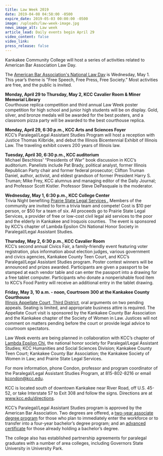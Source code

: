 ```yaml
---
title: Law Week 2019
date: 2019-04-08 04:58:00 -0500
expire_date: 2019-05-03 00:00:00 -0500
image: /uploads/law-week-image.jpg
news_image_alt: Law week
article_lead: Daily events begin April 29
video_content: false
video_link:
press_release: false
---
```


Kankakee Community College will host a series of activities related to American Bar Association Law Day.

The <u><a target="_blank" href="https://www.americanbar.org/groups/public_education/law-day/law-day-2019/">American Bar Association's National Law Day</a></u> is Wednesday, May 1. This year’s theme is "Free Speech, Free Press, Free Society." Most activities are free, and the public is invited.

**Monday, April 29 to Thursday, May 2, KCC Cavalier Room & Miner Memorial Library**<br>Courthouse replica competition and third annual Law Week poster competition for high school and junior high students will be on display. Gold, silver, and bronze medals will be awarded for the best posters, and a classroom pizza party will be awarded to the best courthouse replica.

**Monday, April 29, 6:30 p.m., KCC Arts and Sciences Foyer**<br>KCC’s Paralegal/Legal Assistant Studies Program will host a reception with Justice Thomas Kilbride, and debut the Illinois Bicentennial Exhibit of Illinois Law. The traveling exhibit covers 200 years of Illinois law.

**Tuesday, April 30, 6:30 p.m., KCC auditorium**<br>Michael Beschloss’ “Presidents of War” book discussion in KCC’s auditorium. Panelists include Pat Brady, political analyst, former Illinois Republican Party chair and former federal prosecutor; Clifton Truman Daniel, author, activist, and eldest grandson of former President Harry S. Truman; Mike Frey, KCC alumnus and managing editor of the Daily Journal; and Professor Scott Kistler. Professor Steve DePasquale is the moderator.

**Wednesday, May 1, 6:30 p.m., KCC College Center**<br>Trivia Night benefiting <u><a target="_blank" href="https://pslegal.org/">Prairie State Legal Services</a>&nbsp;.</u>&nbsp;Members of the community are invited to form a trivia team and compete! Cost is $10 per person, or $50 for a team of six. All proceeds go to Prairie State Legal Services, a provider of free or low-cost civil legal aid services to the poor and the elderly in Kankakee and Iroquois counties. &nbsp;The event is sponsored by KCC’s chapter of Lambda Epsilon Chi National Honor Society in Paralegal/Legal Assistant Studies.

**Thursday, May 2, 6:30 p.m., KCC Cavalier Room**<br>KCC’s second annual Civics Fair, a family-friendly event featuring voter registration, plus information about election judges, various government and civics agencies, Kankakee County Teen Court, and KCC’s Paralegal/Legal Assistant Studies program. Poster contest winners will be announced and prizes awarded. Participants are given a passport to be stamped at each vendor table and can enter the passport into a drawing for a free tablet computer. Participants who donate a nonperishable food item to KCC’s Food Pantry will receive an additional entry in the tablet drawing.

**Friday, May 3, 10 a.m. - noon, Courtroom 300 at the Kankakee County Courthouse**<br><u><a target="_blank" href="http://www.illinoiscourts.gov/AppellateCourt/default.asp">Illinois Appellate Court, Third District</a></u>, oral arguments on two pending appeals. Seating is limited, and appropriate business attire is required. The Appellate Court visit is sponsored by the Kankakee County Bar Association and the Kankakee chapter of the Society of Women in Law. Justices will not comment on matters pending before the court or provide legal advice to courtroom spectators.

Law Week events are being planned in collaboration with KCC’s chapter of <u><a target="_blank" href="http://www.kcc.edu/students/studentlife/clubs/Pages/legal.aspx">Lambda Epsilon Chi</a></u>, the national honor society for Paralegal/Legal Assistant Studies; KCC Humanities and Social Sciences Division; Kankakee County Teen Court; Kankakee County Bar Association; the Kankakee Society of Women in Law; and Prairie State Legal Services.

For more information, phone Condon, professor and program coordinator of the Paralegal/Legal Assistant Studies Program, at 815-802-8216 or email <u><a href="mailto:kcondon@kcc.edu">kcondon@kcc.edu</a></u>.

KCC is located south of downtown Kankakee near River Road, off U.S. 45-52, or take Interstate 57 to Exit 308 and follow the signs. Directions are at <u><a href="http://www.kcc.edu/directions">www.kcc.edu/directions</a></u>.

KCC’s Paralegal/Legal Assistant Studies program is approved by the American Bar Association. Two degrees are offered, a&nbsp;<u><a target="_blank" href="http://kcc.smartcatalogiq.com/en/current/Academic-Catalog/Program-Areas/Law-Enforcement-Legal-Studies/Paralegal-Legal-Assistant-Studies-AAS">two-year associate degree program</a></u> for those who plan to immediately enter the workforce or to transfer into a four-year bachelor’s degree program; and an <u><a href="http://kcc.smartcatalogiq.com/en/current/Academic-Catalog/Program-Areas/Law-Enforcement-Legal-Studies/ParalegalLegal-Assistant-Studies-Advanced-Certificate">advanced certificate</a></u> for those already holding a bachelor’s degree.

The college also has established partnership agreements for paralegal graduates with a number of area colleges, including Governors State University in University Park.